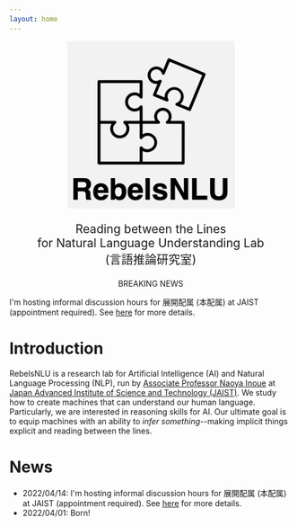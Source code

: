 ```yaml
---
layout: home
---
```


<link rel="stylesheet" type="text/css" href="css/style.css" />

<p align="center">
  <img src="./imgs/rebels_logo_sq.png" style="width:300px"/>
</p>


<p align="center" style="font-size:1.5em">
Reading between the Lines <br />
for Natural Language Understanding Lab <br />
(言語推論研究室)
</p>

<p align="center">
<span class="label danger">BREAKING NEWS</span>
</p>

I'm hosting informal discussion hours for 展開配属 (本配属) at JAIST (appointment required). See [here](https://rebelsnlu-jaist.github.io/joinus.html) for more details.

# Introduction

RebelsNLU is a research lab for Artificial Intelligence (AI) and Natural Language Processing (NLP), run by <a href="https://naoya-i.github.io/">Associate Professor Naoya Inoue</a> at <a href="https://www.jaist.ac.jp/english/">Japan Advanced Institute of Science and Technology (JAIST)</a>.
We study how to create machines that can understand our human language.
Particularly, we are interested in reasoning skills for AI.
Our ultimate goal is to equip machines with an ability to *infer something*--making implicit things explicit and reading between the lines.


# News

- 2022/04/14: I'm hosting informal discussion hours for 展開配属 (本配属) at JAIST (appointment required). See [here](https://rebelsnlu-jaist.github.io/joinus.html) for more details.
- 2022/04/01: Born!
